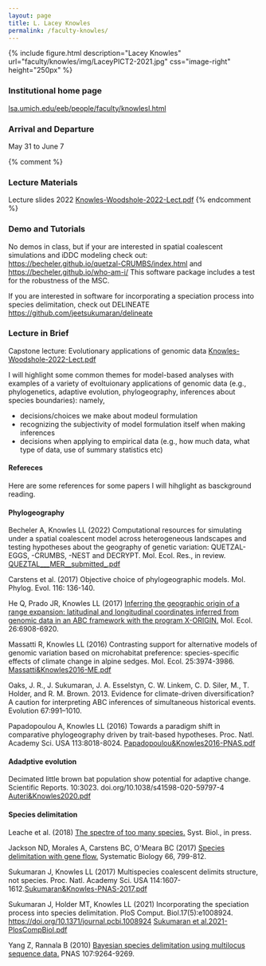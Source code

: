 ```yaml
---
layout: page
title: L. Lacey Knowles
permalink: /faculty-knowles/
---
```

{% include figure.html description="Lacey Knowles" url="faculty/knowles/img/LaceyPICT2-2021.jpg" css="image-right" height="250px" %}
### Institutional home page 

[lsa.umich.edu/eeb/people/faculty/knowlesl.html](https://lsa.umich.edu/eeb/people/faculty/knowlesl.html)

### Arrival and Departure 

May 31 to June 7

{% comment %}

### Lecture Materials

Lecture slides 2022
[Knowles-Woodshole-2022-Lect.pdf](https://github.com/molevolworkshop/molevolworkshop.github.io/files/8837808/Knowles-Woodshole-2022-Lect.pdf)
{% endcomment %}

### Demo and Tutorials
No demos in class, but if your are interested in spatial coalescent simulations and iDDC modeling check out:
https://becheler.github.io/quetzal-CRUMBS/index.html
and https://becheler.github.io/who-am-i/
This software package includes a test for the robustness of the MSC.

If you are interested in software for incorporating a speciation process into species delimitation, check out DELINEATE
https://github.com/jeetsukumaran/delineate

### Lecture in Brief

Capstone lecture: Evolutionary applications of genomic data 
[Knowles-Woodshole-2022-Lect.pdf](https://github.com/molevolworkshop/molevolworkshop.github.io/files/8837822/Knowles-Woodshole-2022-Lect.pdf)


I will highlight some common themes for model-based analyses with examples of a variety of evoltuionary applications of genomic data (e.g., phylogenetics, adaptive evolution, phylogeography, inferences about species boundaries): namely, 

- decisions/choices we make about modeul formulation
- recognizing the subjectivity of model formulation itself when making inferences
- decisions when applying to empirical data (e.g., how much data, what type of data, use of summary statistics etc)

#### Refereces
Here are some references for some papers I will hihglight as basckground reading.

#### Phylogeography

Becheler A, Knowles LL (2022) Computational resources for simulating under a spatial coalescent model across heterogeneous landscapes and testing hypotheses about the geography of genetic variation: QUETZAL-EGGS, -CRUMBS, -NEST and DECRYPT. Mol. Ecol. Res., in review. [QUEZTAL___MER__submitted_.pdf](https://github.com/molevolworkshop/molevolworkshop.github.io/files/8837803/QUEZTAL___MER__submitted_.pdf)

Carstens et al. (2017) Objective choice of phylogeographic models. Mol. Phylog. Evol. 116: 136-140.

He Q, Prado JR, Knowles LL (2017) [Inferring the geographic origin of a range expansion: latitudinal and longitudinal coordinates inferred from genomic data in an ABC framework with the program X-ORIGIN.](http://doi.org/10.1111/mec.14380) Mol. Ecol. 26:6908-6920.

Massatti R, Knowles LL (2016) Contrasting support for alternative models of genomic variation based on microhabitat preference: species-specific effects of climate change in alpine sedges. Mol. Ecol. 25:3974-3986. [Massatti&Knowles2016-ME.pdf](https://github.com/molevolworkshop/molevolworkshop.github.io/files/8837827/Massatti.Knowles2016-ME.pdf)


Oaks, J. R., J. Sukumaran, J. A. Esselstyn, C. W. Linkem, C. D. Siler, M., T. Holder, and R. M. Brown. 2013. Evidence for climate-driven diversification? A caution for interpreting ABC inferences of simultaneous historical events. Evolution 67:991–1010.

Papadopoulou A, Knowles LL (2016) Towards a paradigm shift in comparative phylogeography driven by trait-based hypotheses. Proc. Natl. Academy Sci. USA 113:8018-8024. [Papadopoulou&Knowles2016-PNAS.pdf](https://github.com/molevolworkshop/molevolworkshop.github.io/files/8837828/Papadopoulou.Knowles2016-PNAS.pdf)


#### Adadptive evolution

Decimated little brown bat population show potential for adaptive change. Scientific Reports. 10:3023. doi.org/10.1038/s41598-020-59797-4 [Auteri&Knowles2020.pdf](https://github.com/molevolworkshop/molevolworkshop.github.io/files/8837801/Auteri.Knowles2020.pdf) 

#### Species delimitation

Leache et al. (2018) [The spectre of too many species.](https://doi.org/10.1093/sysbio/syy051) Syst. Biol., in press. 

Jackson ND, Morales A, Carstens BC, O'Meara BC (2017) [Species delimitation with gene flow.](http://doi.org/10.1093/sysbio/syw117) Systematic Biology 66, 799-812. 

Sukumaran J, Knowles LL (2017) Multispecies coalescent delimits structure, not species. Proc. Natl. Academy Sci. USA 114:1607-1612.[Sukumaran&Knowles-PNAS-2017.pdf](https://github.com/molevolworkshop/molevolworkshop.github.io/files/8837832/Sukumaran.Knowles-PNAS-2017.pdf)

Sukumaran J, Holder MT, Knowles LL (2021) Incorporating the speciation process into species delimitation. PloS Comput. Biol.17(5):e1008924. https://doi.org/10.1371/journal.pcbi.1008924 [Sukumaran et al.2021-PlosCompBiol.pdf](https://github.com/molevolworkshop/molevolworkshop.github.io/files/8837833/Sukumaran.et.al.2021-PlosCompBiol.pdf)


Yang Z, Rannala B (2010) [Bayesian species delimitation using multilocus sequence data.](https://doi.org/10.1073/pnas.0913022107) PNAS 107:9264-9269.




